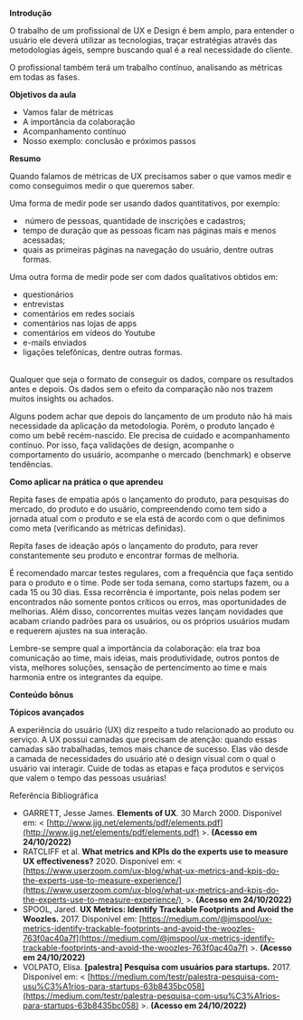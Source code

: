 **Introdução**

O trabalho de um profissional de UX e Design é bem amplo, para entender o usuário ele deverá utilizar as tecnologias, traçar estratégias através das metodologias ágeis, sempre buscando qual é a real necessidade do cliente.

O profissional também terá um trabalho contínuo, analisando as métricas em todas as fases.

**Objetivos da aula**

-   Vamos falar de métricas
-   A importância da colaboração
-   Acompanhamento contínuo
-   Nosso exemplo: conclusão e próximos passos

**Resumo**

Quando falamos de métricas de UX precisamos saber o que vamos medir e como conseguimos medir o que queremos saber.

Uma forma de medir pode ser usando dados quantitativos, por exemplo:

-    número de pessoas, quantidade de inscrições e cadastros;
-   tempo de duração que as pessoas ficam nas páginas mais e menos acessadas;
-   quais as primeiras páginas na navegação do usuário, dentre outras formas.

Uma outra forma de medir pode ser com dados qualitativos obtidos em:

-   questionários
-   entrevistas
-   comentários em redes sociais
-   comentários nas lojas de apps
-   comentários em vídeos do Youtube
-   e-mails enviados
-   ligações telefônicas, dentre outras formas.  
     

Qualquer que seja o formato de conseguir os dados, compare os resultados antes e depois. Os dados sem o efeito da comparação não nos trazem muitos insights ou achados.

Alguns podem achar que depois do lançamento de um produto não há mais necessidade da aplicação da metodologia. Porém, o produto lançado é como um bebê recém-nascido. Ele precisa de cuidado e acompanhamento contínuo. Por isso, faça validações de design, acompanhe o comportamento do usuário, acompanhe o mercado (benchmark) e observe tendências.

**Como aplicar na prática o que aprendeu**

Repita fases de empatia após o lançamento do produto, para pesquisas do mercado, do produto e do usuário, compreendendo como tem sido a jornada atual com o produto e se ela está de acordo com o que definimos como meta (verificando as métricas definidas).

Repita fases de ideação após o lançamento do produto, para rever constantemente seu produto e encontrar formas de melhoria.

É recomendado marcar testes regulares, com a frequência que faça sentido para o produto e o time. Pode ser toda semana, como startups fazem, ou a cada 15 ou 30 dias. Essa recorrência é importante, pois nelas podem ser encontrados não somente pontos críticos ou erros, mas oportunidades de melhorias. Além disso, concorrentes muitas vezes lançam novidades que acabam criando padrões para os usuários, ou os próprios usuários mudam e requerem ajustes na sua interação.

Lembre-se sempre qual a importância da colaboração: ela traz boa comunicação ao time, mais ideias, mais produtividade, outros pontos de vista, melhores soluções, sensação de pertencimento ao time e mais harmonia entre os integrantes da equipe.

**Conteúdo bônus**

**Tópicos avançados**

A experiência do usuário (UX) diz respeito a tudo relacionado ao produto ou serviço. A UX possui camadas que precisam de atenção: quando essas camadas são trabalhadas, temos mais chance de sucesso. Elas vão desde a camada de necessidades do usuário até o design visual com o qual o usuário vai interagir. Cuide de todas as etapas e faça produtos e serviços que valem o tempo das pessoas usuárias!

Referência Bibliográfica

-   GARRETT, Jesse James. **Elements of UX**. 30 March 2000. Disponível em: < [http://www.jjg.net/elements/pdf/elements.pdf](http://www.jjg.net/elements/pdf/elements.pdf) >. **(Acesso em 24/10/2022)**
-   RATCLIFF et al. **What metrics and KPIs do the experts use to measure UX effectiveness?** 2020. Disponível em: < [https://www.userzoom.com/ux-blog/what-ux-metrics-and-kpis-do-the-experts-use-to-measure-experience/](https://www.userzoom.com/ux-blog/what-ux-metrics-and-kpis-do-the-experts-use-to-measure-experience/)  >. **(Acesso em 24/10/2022)**
-   SPOOL, Jared. **UX Metrics: Identify Trackable Footprints and Avoid the Woozles.** 2017\. Disponível em: [https://medium.com/@jmspool/ux-metrics-identify-trackable-footprints-and-avoid-the-woozles-763f0ac40a7f](https://medium.com/@jmspool/ux-metrics-identify-trackable-footprints-and-avoid-the-woozles-763f0ac40a7f) >. **(Acesso em 24/10/2022)**
-   VOLPATO, Elisa. **\[palestra\] Pesquisa com usuários para startups.** 2017\. Disponível em: < [https://medium.com/testr/palestra-pesquisa-com-usu%C3%A1rios-para-startups-63b8435bc058](https://medium.com/testr/palestra-pesquisa-com-usu%C3%A1rios-para-startups-63b8435bc058) >. **(Acesso em 24/10/2022)**